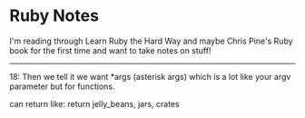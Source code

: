# Ruby Notes

I'm reading through Learn Ruby the Hard Way and maybe Chris Pine's Ruby book for the first time and want to take notes on stuff!


---
18: Then we tell it we want *args (asterisk args) which is a lot like your argv parameter but for functions.

can return like:
return jelly_beans, jars, crates

